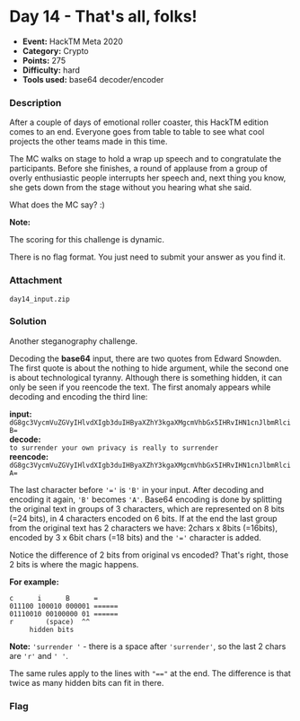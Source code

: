 # Day 14 - That's all, folks!

* **Event:** HackTM Meta 2020
* **Category:** Crypto
* **Points:** 275
* **Difficulty:** hard
* **Tools used:** base64 decoder/encoder

### Description

After a couple of days of emotional roller coaster, this HackTM edition comes to an end. Everyone goes from table to table to see what cool projects the other teams made in this time.

The MC walks on stage to hold a wrap up speech and to congratulate the participants. Before she finishes, a round of applause from a group of overly enthusiastic people interrupts her speech and, next thing you know, she gets down from the stage without you hearing what she said.

What does the MC say? :)

**Note:**  

The scoring for this challenge is dynamic.

There is no flag format. You just need to submit your answer as you find it.

### Attachment

`day14_input.zip`

### Solution

Another steganography challenge. 

Decoding the **base64** input, there are two quotes from Edward Snowden. The first quote is about the nothing to hide argument, while the second one is about technological tyranny. 
Although there is something hidden, it can only be seen if you reencode the text.
The first anomaly appears while decoding and encoding the third line:

**input:**  
`dG8gc3VycmVuZGVyIHlvdXIgb3duIHByaXZhY3kgaXMgcmVhbGx5IHRvIHN1cnJlbmRlciB=`  
**decode:**  
`to surrender your own privacy is really to surrender`  
**reencode:**  
`dG8gc3VycmVuZGVyIHlvdXIgb3duIHByaXZhY3kgaXMgcmVhbGx5IHRvIHN1cnJlbmRlciA=`

The last character before `'='` is `'B'` in your input. After decoding and encoding it again, `'B'` becomes `'A'`. 
Base64 encoding is done by splitting the original text in groups of 3 characters, which are represented on 8 bits (=24 bits), in 4 characters encoded on 6 bits. If at the end the last group from the original text has 2 characters we have: 2chars x 8bits (=16bits), encoded by 3 x 6bit chars (=18 bits) and the `'='` character is added.

Notice the difference of 2 bits from original vs encoded? That's right, those 2 bits is where the magic happens.

**For example:**  
```
c      i      B      =
011100 100010 000001 ======
01110010 00100000 01 ======
r        (space)  ^^
	 hidden bits
```  

**Note:** `'surrender '` - there is a space after `'surrender'`, so the last 2 chars are `'r'` and `' '`.

The same rules apply to the lines with `"=="` at the end. The difference is that twice as many hidden bits can fit in there.

### Flag
 